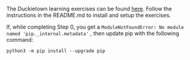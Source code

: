 The Duckietown learning exercises can be found [here](https://www.github.com/duckietown/duckietown-lx). Follow the instructions in the README.md to install and setup the exercises.

If, while completing Step 0, you get a ```ModuleNotFoundError: No module named 'pip._internal.metadata'``` , then update pip with the following command:

```
python3 -m pip install --upgrade pip
```